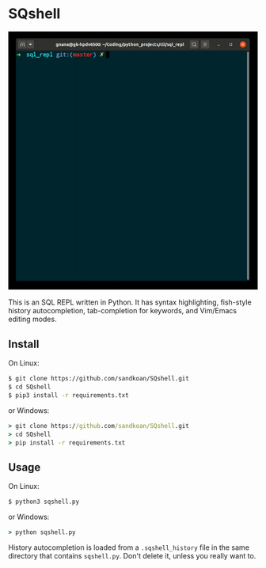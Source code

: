 # SQshell

![](Sqshell.gif)

This is an SQL REPL written in Python. It has syntax highlighting, fish-style history autocompletion, tab-completion for keywords, and Vim/Emacs editing modes. 

## Install
On Linux:
```sh
$ git clone https://github.com/sandkoan/SQshell.git
$ cd SQshell
$ pip3 install -r requirements.txt
```
or Windows:
```cmd
> git clone https://github.com/sandkoan/SQshell.git
> cd SQshell
> pip install -r requirements.txt
```

## Usage
On Linux:
```sh
$ python3 sqshell.py
```
or Windows:
```cmd
> python sqshell.py
```

History autocompletion is loaded from a `.sqshell_history` file in the same directory that contains `sqshell.py`.
Don't delete it, unless you really want to.
